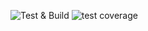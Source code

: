 ![Test & Build](https://github.com/olivierhabi/country/workflows/Nextjs%20Build/badge.svg)
![test coverage](https://img.shields.io/badge/Coverage-44%25-F2C572.svg?prefix=$coverage$)
